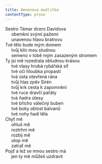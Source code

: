 ```yaml
---
title: Amnonova modlitba
contentType: prose
---
```


Sestro Támar dcero Davidova  
     obemkni svými pažemi  
     unavenou hlavu bratrovu  
Tvé tělo bude mým domem  
     tvůj klín mou studnou  
     semeno v tobě mým zasazeným stromem  
Ty jsi mě rozedrala obludnou krásou  
     tvé vlasy hrubá rybářská síť  
     tvé oči hloubka propastí  
     tvá ústa otevřená rána  
     tvůj hlas zpěv Sirén  
     tvůj krk cesta k zapomnění  
     tvé ruce dravčí pařáty  
     tvá ňadra útesy  
     tvé břicho válečný buben  
     tvé boky oblost balvanů  
     tvé nohy hadí těla  
Chyť mě  
     ohluš mě  
     roztrhni mě  
     rozbij mě  
     utop mě  
     zatrať mě  
Pojď a lež se mnou sestro má  
     jen ty mě můžeš uzdravit
